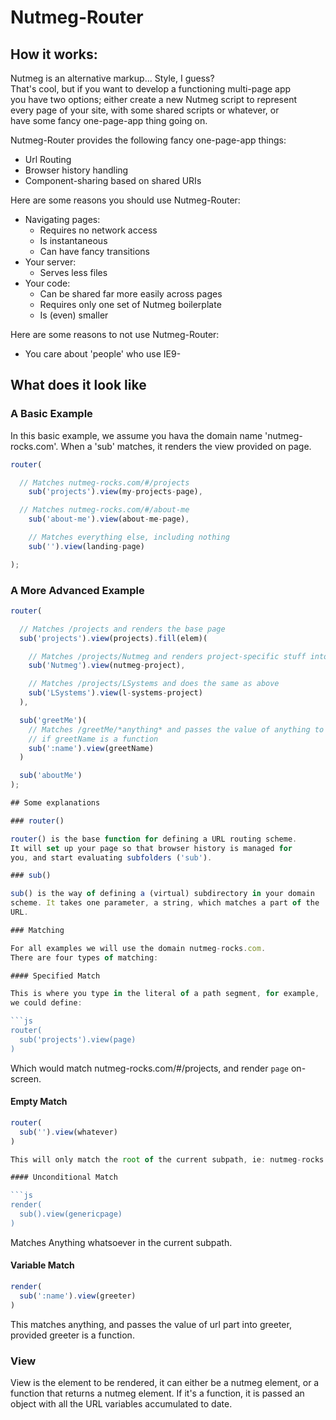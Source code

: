 # Nutmeg-Router

## How it works:  

Nutmeg is an alternative markup... Style, I guess?  
That's cool, but if you want to develop a functioning multi-page app  
you have two options; either create a new Nutmeg script to represent  
every page of your site, with some shared scripts or whatever, or  
have some fancy one-page-app thing going on. 

Nutmeg-Router provides the following fancy one-page-app things:

* Url Routing
* Browser history handling
* Component-sharing based on shared URIs

Here are some reasons you should use Nutmeg-Router:

* Navigating pages:
  * Requires no network access
  * Is instantaneous
  * Can have fancy transitions
* Your server:
  * Serves less files
* Your code:
  * Can be shared far more easily across pages
  * Requires only one set of Nutmeg boilerplate
  * Is (even) smaller

Here are some reasons to not use Nutmeg-Router:

* You care about 'people' who use IE9-

## What does it look like

### A Basic Example

In this basic example, we assume you hava the domain name 'nutmeg-rocks.com'.
When a 'sub' matches, it renders the view provided on page.

```js
router(

  // Matches nutmeg-rocks.com/#/projects
	sub('projects').view(my-projects-page),

  // Matches nutmeg-rocks.com/#/about-me
	sub('about-me').view(about-me-page),

	// Matches everything else, including nothing
	sub('').view(landing-page)

);
```

### A More Advanced Example

```js
router(

  // Matches /projects and renders the base page
  sub('projects').view(projects).fill(elem)(

    // Matches /projects/Nutmeg and renders project-specific stuff into elem
    sub('Nutmeg').view(nutmeg-project),

    // Matches /projects/LSystems and does the same as above
    sub('LSystems').view(l-systems-project)
  ),

  sub('greetMe')(
    // Matches /greetMe/*anything* and passes the value of anything to greetName,
    // if greetName is a function
    sub(':name').view(greetName)
  )

  sub('aboutMe')
);

## Some explanations

### router()

router() is the base function for defining a URL routing scheme.
It will set up your page so that browser history is managed for
you, and start evaluating subfolders ('sub').

### sub()

sub() is the way of defining a (virtual) subdirectory in your domain 
scheme. It takes one parameter, a string, which matches a part of the 
URL.

### Matching

For all examples we will use the domain nutmeg-rocks.com.
There are four types of matching:

#### Specified Match

This is where you type in the literal of a path segment, for example,
we could define:

```js
router(
  sub('projects').view(page)
)
```

Which would match nutmeg-rocks.com/#/projects, and render `page` on-screen.

#### Empty Match

```js
router(
  sub('').view(whatever)
)

This will only match the root of the current subpath, ie: nutmeg-rocks.com

#### Unconditional Match 

```js
render(
  sub().view(genericpage)
)
```

Matches Anything whatsoever in the current subpath.

#### Variable Match 

```js
render(
  sub(':name').view(greeter)
)
```

This matches anything, and passes the value of url part into greeter, 
provided greeter is a function.

### View

View is the element to be rendered, it can either be a nutmeg element,
or a function that returns a nutmeg element. If it's a function, it is 
passed an object with all the URL variables accumulated to date.

